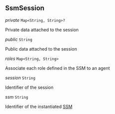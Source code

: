 

## SsmSession  
  
<article>

*private* `Map<String, String>?` 

Private data attached to the session

</article>
<article>

*public* `String` 

Public data attached to the session

</article>
<article>

*roles* `Map<String, String>` 

Associate each role defined in the SSM to an agent

</article>
<article>

*session* `String` 

Identifier of the session

</article>
<article>

*ssm* `String` 

Identifier of the instantiated [SSM](/docs/chaincode-dsl-signing-state-machine--page#ssm)

</article>

